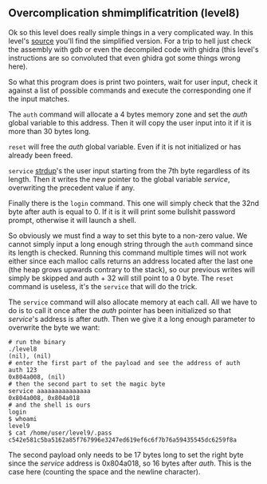 ## Overcomplication shmimplificatrition (level8)

Ok so this level does really simple things in a very complicated way. In this
level's [source](source.c) you'll find the simplified version. For a trip to
hell just check the assembly with gdb or even the decompiled code with ghidra
(this level's instructions are so convoluted that even ghidra got some things
wrong here).

So what this program does is print two pointers, wait for user input, check it
against a list of possible commands and execute the corresponding one if the
input matches.

The `auth` command will allocate a 4 bytes memory zone and set the _auth_ global
variable to this address. Then it will copy the user input into it if it is more
than 30 bytes long.

`reset` will free the _auth_ global variable. Even if it is not initialized or
has already been freed.

`service` [strdup](https://linux.die.net/man/3/strdup)'s the user input starting
from the 7th byte regardless of its length. Then it writes the new pointer to
the global variable _service_, overwriting the precedent value if any.

Finally there is the `login` command. This one will simply check that the 32nd
byte after auth is equal to 0. If it is it will print some bullshit password
prompt, otherwise it will launch a shell.

So obviously we must find a way to set this byte to a non-zero value. We cannot
simply input a long enough string through the `auth` command since its length is
checked. Running this command multiple times will not work either since each
malloc calls returns an address located after the last one (the heap grows
upwards contrary to the stack), so our previous writes will simply be skipped
and auth + 32 will still point to a 0 byte. The `reset` command is useless, it's
the `service` that will do the trick.

The `service` command will also allocate memory at each call. All we have to do
is to call it once after the _auth_ pointer has been initialized so that
_service_'s address is after _auth_. Then we give it a long enough parameter to
overwrite the byte we want:

```shell
# run the binary
./level8
(nil), (nil)
# enter the first part of the payload and see the address of auth
auth 123
0x804a008, (nil)
# then the second part to set the magic byte
service aaaaaaaaaaaaaaa
0x804a008, 0x804a018
# and the shell is ours
login
$ whoami
level9
$ cat /home/user/level9/.pass
c542e581c5ba5162a85f767996e3247ed619ef6c6f7b76a59435545dc6259f8a
```

The second payload only needs to be 17 bytes long to set the right byte since
the _service_ address is 0x804a018, so 16 bytes after _auth_. This is the case
here (counting the space and the newline character).

